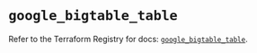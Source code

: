 # `google_bigtable_table`

Refer to the Terraform Registry for docs: [`google_bigtable_table`](https://registry.terraform.io/providers/hashicorp/google/5.38.0/docs/resources/bigtable_table).
